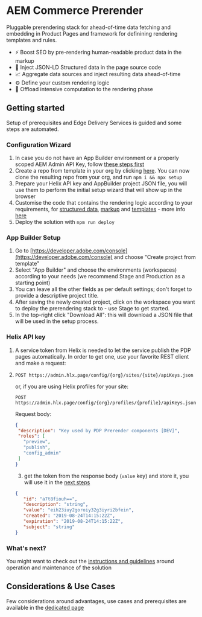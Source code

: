 # AEM Commerce Prerender

Pluggable prerendering stack for ahead-of-time data fetching and embedding in Product Pages and framework for definining rendering templates and rules.

* ⚡️ Boost SEO by pre-rendering human-readable product data in the markup
* 💉 Inject JSON-LD Structured data in the page source code
* 📈 Aggregate data sources and inject resulting data ahead-of-time
* ⚙️ Define your custom rendering logic
* 🧠 Offload intensive computation to the rendering phase

## Getting started

  Setup of prerequisites and Edge Delivery Services is guided and some steps are automated.

### Configuration Wizard
  1. In case you do not have an App Builder environment or a properly scoped AEM Admin API Key, follow [these steps first](#app-builder-setup)
  1. Create a repo from template in your org by clicking [here](https://github.com/new?template_name=aem-commerce-prerender&template_owner=adobe-rnd). You can now clone the resulting repo from your org, and run `npm i && npx setup`
  1. Prepare your Helix API key and AppBuilder project JSON file, you will use them to perform the initial setup wizard that will show up in the browser
  1. Customise the code that contains the rendering logic according to your requirements, for [structured data](/actions/pdp-renderer/ldJson.js), [markup](/actions/pdp-renderer/render.js) and [templates](https://github.com/adobe-rnd/aem-commerce-prerender/tree/main/actions/pdp-renderer/templates) - more info [here](/docs/CUSTOMIZE.md)
  1. Deploy the solution with `npm run deploy`
  
### App Builder Setup
  1. Go to [https://developer.adobe.com/console](https://developer.adobe.com/console) and choose "Create project from template"
  1. Select "App Builder" and choose the environments (workspaces) according to your needs (we recommend Stage and Production as a starting point)
  1. You can leave all the other fields as per default settings; don't forget to provide a descriptive project title.
  1. After saving the newly created project, click on the workspace you want to deploy the prerendering stack to - use Stage to get started.
  1. In the top-right click "Download All": this will download a JSON file that will be used in the setup process.

### Helix API key
  1. A service token from Helix is needed to let the service publish the PDP pages automatically. In order to get one, use your favorite REST client and make a request:
  2. 
     `POST https://admin.hlx.page/config/{org}/sites/{site}/apiKeys.json`
     
     or, if you are using Helix profiles for your site:
     
     `POST https://admin.hlx.page/config/{org}/profiles/{profile}/apiKeys.json`
     
     Request body:
     ```json
     {
      "description": "Key used by PDP Prerender components [DEV]",
      "roles": [
        "preview",
        "publish",
        "config_admin"
      ]
     }
     ```
     3. get the token from the response body (`value` key) and store it, you will use it in the [next steps](#configuration-wizard)

     ```json
     {
        "id": "a7t8fiouh==",
        "description": "string",
        "value": "eih23iuy2goroiy32g3iyri2bfein",
        "created": "2019-08-24T14:15:22Z",
        "expiration": "2019-08-24T14:15:22Z",
        "subject": "string"
     }
     ```

### What's next?
 You might want to check out the [instructions and guidelines](/docs/POST-SETUP.md) around operation and maintenance of the solution

## Considerations & Use Cases
 Few considerations around advantages, use cases and prerequisites are available in the [dedicated page](/docs/USE-CASES.md)
